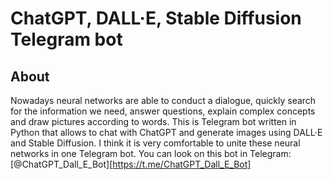 # ChatGPT, DALL·E, Stable Diffusion Telegram bot
## About
Nowadays neural networks are able to conduct a dialogue, quickly search for the information we need, answer questions, explain complex concepts and draw pictures according to words. This is Telegram bot written in Python that allows to chat with ChatGPT and generate images using DALL·E and Stable Diffusion. I think it is very comfortable to unite these neural networks in one Telegram bot.
You can look on this bot in Telegram: [@ChatGPT_Dall_E_Bot][https://t.me/ChatGPT_Dall_E_Bot]
